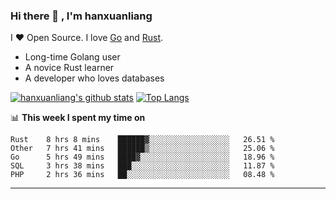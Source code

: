 ### Hi there 👋 , I'm hanxuanliang

<!--
**hanxuanliang/hanxuanliang** is a ✨ _special_ ✨ repository because its `README.md` (this file) appears on your GitHub profile.

Here are some ideas to get you started:

- 🔭 I’m currently working on ...
- 🌱 I’m currently learning ...
- 👯 I’m looking to collaborate on ...
- 🤔 I’m looking for help with ...
- 💬 Ask me about ...
- 📫 How to reach me: ...
- 😄 Pronouns: ...
- ⚡ Fun fact: ...
-->
I ❤ Open Source. I love [Go](https://golang.org) and [Rust](https://www.rust-lang.org/zh-CN/).

* Long-time Golang user
* A novice Rust learner
* A developer who loves databases

[![hanxuanliang's github stats](https://github-readme-stats.vercel.app/api/top-langs/?username=hanxuanliang&hide=html)](https://github.com/anuraghazra/github-readme-stats)
[![Top Langs](https://github-readme-stats.vercel.app/api?username=hanxuanliang&show_icons=true&count_private=true&line_height=40)](https://github.com/anuraghazra/github-readme-stats)

📊 **This week I spent my time on**
<!--START_SECTION:waka-->
```text
Rust    8 hrs 8 mins    ██████▓░░░░░░░░░░░░░░░░░░   26.51 % 
Other   7 hrs 41 mins   ██████▒░░░░░░░░░░░░░░░░░░   25.06 % 
Go      5 hrs 49 mins   ████▓░░░░░░░░░░░░░░░░░░░░   18.96 % 
SQL     3 hrs 38 mins   ███░░░░░░░░░░░░░░░░░░░░░░   11.87 % 
PHP     2 hrs 36 mins   ██░░░░░░░░░░░░░░░░░░░░░░░   08.48 % 
```
<!--END_SECTION:waka-->

***

